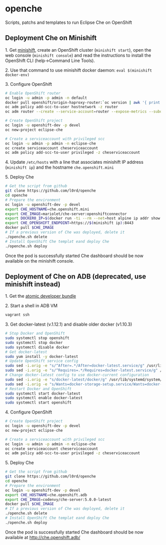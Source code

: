 # openche
Scripts, patchs and templates to run Eclipse Che on OpenShift

## Deployment Che on Minishift

1\. Get [minishift](https://github.com/minishift/minishift#installation), create an OpenShift cluster (`minishift start`), open the web console (`minishift console`) and read the instructions to install the OpenShift CLI (help->Command Line Tools).

2\. Use that command to use minishift docker daemon: `eval $(minishift docker-env)`

3\. Configure OpenShift

```sh
# Enable OpenShift router
oc login -u admin -p admin -n default
docker pull openshift/origin-haproxy-router:`oc version | awk '{ print $2; exit }'`
oc adm policy add-scc-to-user hostnetwork -z router
oc adm router --create --service-account=router --expose-metrics --subdomain="openshift.mini"

# Create OpenShift project
oc login -u openshift-dev -p devel
oc new-project eclipse-che

# Create a serviceaccount with privileged scc
oc login -u admin -p admin -n eclipse-che
oc create serviceaccount cheserviceaccount
oc adm policy add-scc-to-user privileged -z cheserviceaccount
```

4\. Update `/etc/hosts` with a line that associates minishift IP address (`minishift ip`) and the hostname `che.openshift.mini`

5\. Deploy Che

```sh
# Get the script from github
git clone https://github.com/l0rd/openche
cd openche
# Prepare the environment
oc login -u openshift-dev -p devel
export CHE_HOSTNAME=che.openshift.mini
export CHE_IMAGE=mariolet/che-server:openshiftconnector
export DOCKER0_IP=$(docker run -ti --rm --net=host alpine ip addr show docker0 | grep "inet\b" | awk '{print $2}' | cut -d/ -f1)
export CHE_OPENSHIFT_ENDPOINT=https://$(minishift ip):8443
docker pull $CHE_IMAGE
# If a previous version of Che was deployed, delete it
./openche.sh delete
# Install OpenShift Che templat eand deploy Che 
./openche.sh deploy
```
Once the pod is successfully started Che dashboard should be now available on the minishift console.

## Deployment of Che on ADB (deprecated, use minishift instead)

1\. Get the [atomic developer bundle](https://github.com/projectatomic/adb-atomic-developer-bundle#how-do-i-install-and-run-adb)

2\. Start a shell in ADB VM

```sh
vagrant ssh
```

3\. Get docker-latest (v.1.12.1) and disable older docker (v1.10.3)

```sh
# Stop Docker and OpenShift
sudo systemctl stop openshift
sudo systemctl stop docker
sudo systemctl disable docker
# Get docker-latest
sudo yum install -y docker-latest
# Update OpenShift service config
sudo sed -i.orig -e "s/^After=.*/After=docker-latest.service/g" /usr/lib/systemd/system/openshift.service
sudo sed -i.orig -e "s/^Requires=.*/Requires=docker-latest.service/g" /usr/lib/systemd/system/openshift.service
# Change docker-latest config to use docker-current configuration
sudo sed -i.orig -e "s/docker-latest/docker/g" /usr/lib/systemd/system/docker-latest.service
sudo sed -i.orig -e "s/Wants=docker-storage-setup.service/Wants=docker-latest-storage-setup.service/g" /usr/lib/systemd/system/docker-latest.service
# Restart Docker and OpenShift
sudo systemctl start docker-latest
sudo systemctl enable docker-latest
sudo systemctl start openshift
```

4\. Configure OpenShift

```sh
# Create OpenShift project
oc login -u openshift-dev -p devel
oc new-project eclipse-che

# Create a serviceaccount with privileged scc
oc login -u admin -p admin -n eclipse-che
oc create serviceaccount cheserviceaccount
oc adm policy add-scc-to-user privileged -z cheserviceaccount
```

5\. Deploy Che

```sh
# Get the script from github
git clone https://github.com/l0rd/openche
cd openche
# Prepare the environment
oc login -u openshift-dev -p devel
export CHE_HOSTNAME=che.openshift.adb
export CHE_IMAGE=codenvy/che-server:5.0.0-latest
docker pull $CHE_IMAGE
# If a previous version of Che was deployed, delete it
./openche.sh delete
# Install OpenShift Che templat eand deploy Che 
./openche.sh deploy
```
Once the pod is successfully started Che dashboard should be now available at http://che.openshift.adb/


